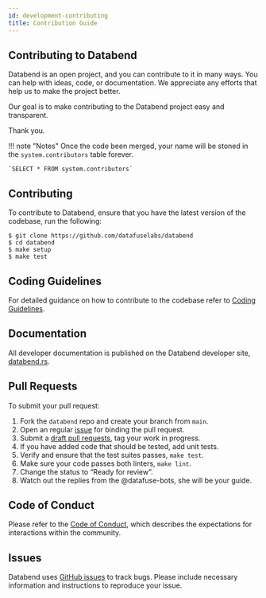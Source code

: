 ```yaml
---
id: development-contributing
title: Contribution Guide
---
```


## Contributing to Databend

Databend is an open project, and you can contribute to it in many ways. You can help with ideas, code, or documentation. We appreciate any efforts that help us to make the project better.

Our goal is to make contributing to the Databend project easy and transparent.

Thank you.

!!! note "Notes"
    Once the code been merged, your name will be stoned in the `system.contributors` table forever.

    `SELECT * FROM system.contributors`

## Contributing

To contribute to Databend, ensure that you have the latest version of the codebase, run the following:
```
$ git clone https://github.com/datafuselabs/databend
$ cd databend
$ make setup
$ make test
```

## Coding Guidelines

For detailed guidance on how to contribute to the codebase refer to [Coding Guidelines](coding-guidelines.md).

## Documentation

All developer documentation is published on the Databend developer site, [databend.rs](https://databend.rs). 

## Pull Requests

To submit your pull request:

1. Fork the `databend` repo and create your branch from `main`.
2. Open an regular [issue](https://github.com/datafuselabs/databend/issues/new/choose) for binding the pull request.
3. Submit a [draft pull requests](https://github.blog/2019-02-14-introducing-draft-pull-requests/), tag your work in progress.
4. If you have added code that should be tested, add unit tests.
5. Verify and ensure that the test suites passes, `make test`.
6. Make sure your code passes both linters, `make lint`.
7. Change the status to “Ready for review”.
8. Watch out the replies from the @datafuse-bots, she will be your guide.

## Code of Conduct
Please refer to the [Code of Conduct](../policies/code-of-conduct.md), which describes the expectations for interactions within the community.

## Issues

Databend uses [GitHub issues](https://github.com/datafuselabs/databend/issues) to track bugs. Please include necessary information and instructions to reproduce your issue. 
